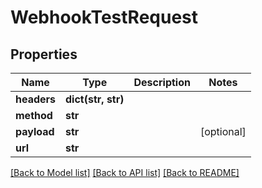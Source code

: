 # WebhookTestRequest

## Properties
Name | Type | Description | Notes
------------ | ------------- | ------------- | -------------
**headers** | **dict(str, str)** |  | 
**method** | **str** |  | 
**payload** | **str** |  | [optional] 
**url** | **str** |  | 

[[Back to Model list]](../README.md#documentation-for-models) [[Back to API list]](../README.md#documentation-for-api-endpoints) [[Back to README]](../README.md)


